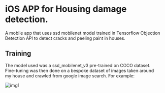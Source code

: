 # iOS APP for Housing damage detection.

A mobile app that uses ssd mobilenet model trained in Tensorflow Objection Detection API to detect cracks and peeling paint in houses.

## Training

The model used was a ssd_mobilenet_v3 pre-trained on COCO dataset.  Fine-tuning was then done on a bespoke dataset of images taken around my house and crawled from google image search.  For example:

![img1](https://github.com/AnshulSood11/PPE-Detection-YOLO-Deep_SORT/blob/master/ppe-demo-images/img1.png)
